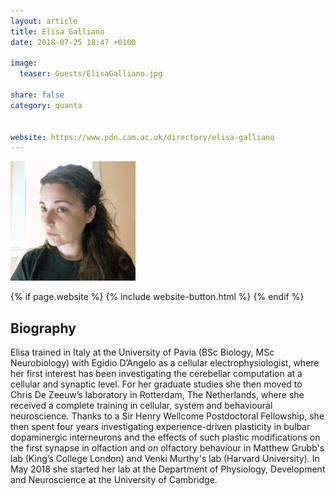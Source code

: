 ```yaml
---
layout: article
title: Elisa Galliano
date: 2018-07-25 18:47 +0100

image:
  teaser: Guests/ElisaGalliano.jpg
  
share: false
category: quanta


website: https://www.pdn.cam.ac.uk/directory/elisa-galliano
---
```


![personImg](/images/Guests/ElisaGalliano.jpg)

{% if page.website %}
{% include website-button.html %}
{% endif %}


## Biography
Elisa trained in Italy at the University of Pavia (BSc Biology, MSc Neurobiology) with Egidio
 D’Angelo as a cellular electrophysiologist, where her first interest has been investigating
  the cerebellar computation at a cellular and synaptic level. For her graduate studies she
   then moved to Chris De Zeeuw’s laboratory in Rotterdam, The Netherlands, where she received
    a complete training in cellular, system and behavioural neuroscience. Thanks to a Sir
     Henry Wellcome Postdoctoral Fellowship, she then spent four years investigating experience-driven
      plasticity in bulbar dopaminergic interneurons and the effects of such plastic modifications
       on the first synapse in olfaction and on olfactory behaviour in Matthew Grubb's lab
        (King’s College London) and Venki Murthy's lab (Harvard University). In May 2018 she started
         her lab at the Department of Physiology, Development and Neuroscience at the University
          of Cambridge.


